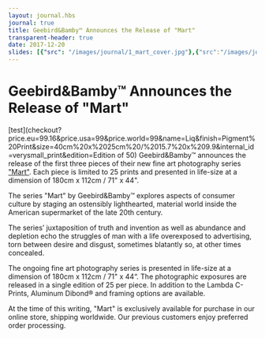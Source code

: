 ```yaml
---
layout: journal.hbs
journal: true
title: Geebird&Bamby™ Announces the Release of "Mart"
transparent-header: true
date: 2017-12-20
slides: [{"src": "/images/journal/1_mart_cover.jpg"},{"src":"/images/journal/2_mart_free.jpg", "caption": "Section of \"Free\""},{"src":"/images/journal/3_mart_fsun.jpg", "caption": "Forever Sunshine"},{"src":"/images/journal/4_mart_isle.jpg", "caption": "Section of \"The Isle\""}]
---
```


# Geebird&Bamby™ Announces the Release of "Mart"

[test](checkout?price.eu=99.16&price.usa=99&price.world=99&name=Liq&finish=Pigment%20Print&size=40cm%20x%2025cm%20/%2015.7%20x%209.9&internal_id=verysmall_print&edition=Edition of 50)
Geebird&Bamby™ announces the release of the first three pieces of their new fine art photography series ["Mart"](../mart/index.html). Each piece is limited to 25 prints and presented in life-size at a dimension of 180cm x 112cm / 71" x 44".

The series "Mart" by Geebird&Bamby™ explores aspects of consumer culture by staging an ostensibly lighthearted, material world inside the American supermarket of the late 20th century.

The series’ juxtaposition of truth and invention as well as abundance and depletion echo the struggles of man with a life overexposed to advertising, torn between desire and disgust, sometimes blatantly so, at other times concealed. 

The ongoing fine art photography series is presented in life-size at a dimension of 180cm x 112cm / 71" x 44“. The photographic exposures are released in a single edition of 25 per piece. In addition to the Lambda C-Prints, Aluminum Dibond® and framing options are available.

At the time of this writing, "Mart" is exclusively available for purchase in our online store, shipping worldwide. Our previous customers enjoy preferred order processing.